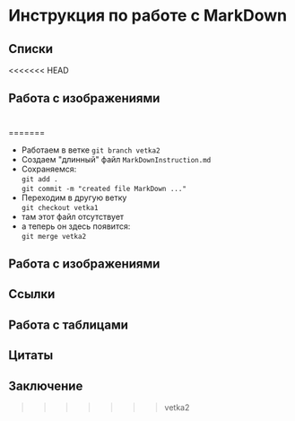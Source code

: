 # Инструкция по работе с MarkDown

## Списки
<<<<<<< HEAD

## Работа с изображениями

#
=======
* Работаем в ветке `git branch vetka2`
* Создаем "длинный" файл `MarkDownInstruction.md`
* Сохраняемся:  
 `git add .`  
 `git commit -m "created file MarkDown ..."` 
* Переходим в другую ветку  
  `git checkout vetka1`
* там этот файл отсутствует 
* a теперь он здесь появится:  
  `git merge vetka2`
  
## Работа с изображениями
## Ссылки
## Работа с таблицами
## Цитаты
## Заключение
>>>>>>> vetka2
